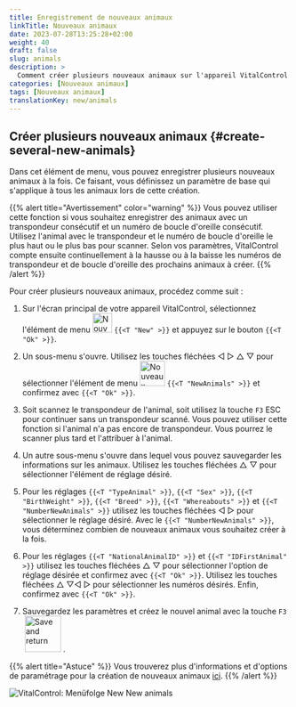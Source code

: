 ```yaml
---
title: Enregistrement de nouveaux animaux
linkTitle: Nouveaux animaux
date: 2023-07-28T13:25:28+02:00
weight: 40
draft: false
slug: animals
description: >
  Comment créer plusieurs nouveaux animaux sur l'appareil VitalControl en utilisant une seule action.
categories: [Nouveaux animaux]
tags: [Nouveaux animaux]
translationKey: new/animals
---
```

## Créer plusieurs nouveaux animaux {#create-several-new-animals}

Dans cet élément de menu, vous pouvez enregistrer plusieurs nouveaux animaux à la fois. Ce faisant, vous définissez un paramètre de base qui s'applique à tous les animaux lors de cette création.

{{% alert title="Avertissement" color="warning" %}}
Vous pouvez utiliser cette fonction si vous souhaitez enregistrer des animaux avec un transpondeur consécutif et un numéro de boucle d'oreille consécutif. Utilisez l'animal avec le transpondeur et le numéro de boucle d'oreille le plus haut ou le plus bas pour scanner. Selon vos paramètres, VitalControl compte ensuite continuellement à la hausse ou à la baisse les numéros de transpondeur et de boucle d'oreille des prochains animaux à créer.
{{% /alert %}}

Pour créer plusieurs nouveaux animaux, procédez comme suit :

1. Sur l'écran principal de votre appareil VitalControl, sélectionnez l'élément de menu <img src="/icons/main/new-animal.svg" width="35" align="bottom" alt="Nouvel animal" /> `{{<T "New" >}}` et appuyez sur le bouton `{{<T "Ok" >}}`.

2. Un sous-menu s'ouvre. Utilisez les touches fléchées ◁ ▷ △ ▽ pour sélectionner l'élément de menu <img src="/icons/main/new-animals.svg" width="45" align="bottom" alt="Nouveaux animaux" /> `{{<T "NewAnimals" >}}` et confirmez avec `{{<T "Ok" >}}`.

3. Soit scannez le transpondeur de l'animal, soit utilisez la touche `F3` ESC pour continuer sans un transpondeur scanné. Vous pouvez utiliser cette fonction si l'animal n'a pas encore de transpondeur. Vous pourrez le scanner plus tard et l'attribuer à l'animal.

4. Un autre sous-menu s'ouvre dans lequel vous pouvez sauvegarder les informations sur les animaux. Utilisez les touches fléchées △ ▽ pour sélectionner l'élément de réglage désiré.

5. Pour les réglages `{{<T "TypeAnimal" >}}`, `{{<T "Sex" >}}`, `{{<T "BirthWeight" >}}`, `{{<T "Breed" >}}`, `{{<T "Whereabouts" >}}` et `{{<T "NumberNewAnimals" >}}` utilisez les touches fléchées ◁ ▷ pour sélectionner le réglage désiré. Avec le `{{<T "NumberNewAnimals" >}}`, vous déterminez combien de nouveaux animaux vous souhaitez créer à la fois.

6. Pour les réglages `{{<T "NationalAnimalID" >}}` et `{{<T "IDFirstAnimal" >}}` utilisez les touches fléchées △ ▽ pour sélectionner l'option de réglage désirée et confirmez avec `{{<T "Ok" >}}`. Utilisez les touches fléchées △ ▽◁ ▷ pour sélectionner les numéros désirés. Enfin, confirmez avec `{{<T "Ok" >}}`.

7. Sauvegardez les paramètres et créez le nouvel animal avec la touche `F3` &nbsp;<img src="/icons/footer/save_exit.svg" width="65" align="bottom" alt="Save and return" />&nbsp;.

{{% alert title="Astuce" %}}
Vous trouverez plus d'informations et d'options de paramétrage pour la création de nouveaux animaux [ici](../../settings/animal-registration/).
{{% /alert %}}

   ![VitalControl: Menüfolge New New animals](../images/newanimals.png "Créer de nouveaux animaux")
